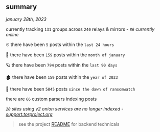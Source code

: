 
## summary
_january 28th, 2023_

currently tracking `131` groups across `240` relays & mirrors - _`86` currently online_

⏲ there have been `5` posts within the `last 24 hours`

🦈 there have been `159` posts within the `month of january`

🪐 there have been `794` posts within the `last 90 days`

🏚 there have been `159` posts within the `year of 2023`

🦕 there have been `5845` posts `since the dawn of ransomwatch`

there are `66` custom parsers indexing posts

_`20` sites using v2 onion services are no longer indexed - [support.torproject.org](https://support.torproject.org/onionservices/v2-deprecation/)_

> see the project [README](https://github.com/joshhighet/ransomwatch#ransomwatch--) for backend technicals
